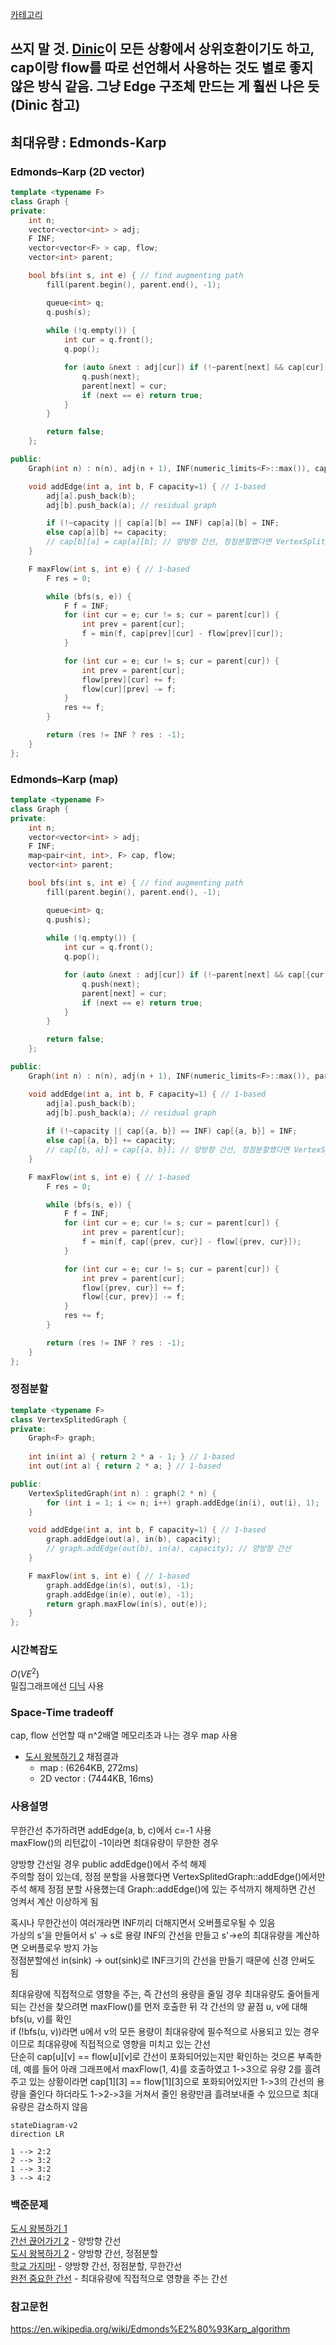 [카테고리](/README.md)
## 쓰지 말 것. [Dinic](/그래프%20이론/네트워크%20플로우/Dinic.md)이 모든 상황에서 상위호환이기도 하고, cap이랑 flow를 따로 선언해서 사용하는 것도 별로 좋지 않은 방식 같음. 그냥 Edge 구조체 만드는 게 훨씬 나은 듯(Dinic 참고)
## 최대유량 : Edmonds-Karp
### Edmonds–Karp (2D vector)
```cpp
template <typename F>
class Graph {
private:
    int n;
    vector<vector<int> > adj;
    F INF;
    vector<vector<F> > cap, flow;
    vector<int> parent;

    bool bfs(int s, int e) { // find augmenting path
        fill(parent.begin(), parent.end(), -1);

        queue<int> q;
        q.push(s);
        
        while (!q.empty()) {
            int cur = q.front();
            q.pop();

            for (auto &next : adj[cur]) if (!~parent[next] && cap[cur][next] > flow[cur][next]) {
                q.push(next);
                parent[next] = cur;
                if (next == e) return true;
            }
        }

        return false;
    };

public:
    Graph(int n) : n(n), adj(n + 1), INF(numeric_limits<F>::max()), cap(n + 1, vector<F>(n + 1, 0)), flow(n + 1, vector<F>(n + 1, 0)), parent(n + 1) {}

    void addEdge(int a, int b, F capacity=1) { // 1-based
        adj[a].push_back(b);
        adj[b].push_back(a); // residual graph

        if (!~capacity || cap[a][b] == INF) cap[a][b] = INF;
        else cap[a][b] += capacity;
        // cap[b][a] = cap[a][b]; // 양방향 간선, 정점분할했다면 VertexSplitedGraph::addEdge()부분 주석만 바꾸고 여긴 건들면 안됨
    }

    F maxFlow(int s, int e) { // 1-based
        F res = 0;

        while (bfs(s, e)) {
            F f = INF;
            for (int cur = e; cur != s; cur = parent[cur]) {
                int prev = parent[cur];
                f = min(f, cap[prev][cur] - flow[prev][cur]);
            }

            for (int cur = e; cur != s; cur = parent[cur]) {
                int prev = parent[cur];
                flow[prev][cur] += f;
                flow[cur][prev] -= f;
            }
            res += f;
        }

        return (res != INF ? res : -1);
    }
};
```
### Edmonds–Karp (map)
```cpp
template <typename F>
class Graph {
private:
    int n;
    vector<vector<int> > adj;
    F INF;
    map<pair<int, int>, F> cap, flow;
    vector<int> parent;

    bool bfs(int s, int e) { // find augmenting path
        fill(parent.begin(), parent.end(), -1);

        queue<int> q;
        q.push(s);
        
        while (!q.empty()) {
            int cur = q.front();
            q.pop();

            for (auto &next : adj[cur]) if (!~parent[next] && cap[{cur, next}] > flow[{cur, next}]) {
                q.push(next);
                parent[next] = cur;
                if (next == e) return true;
            }
        }

        return false;
    };

public:
    Graph(int n) : n(n), adj(n + 1), INF(numeric_limits<F>::max()), parent(n + 1) {}

    void addEdge(int a, int b, F capacity=1) { // 1-based
        adj[a].push_back(b);
        adj[b].push_back(a); // residual graph
        
        if (!~capacity || cap[{a, b}] == INF) cap[{a, b}] = INF;
        else cap[{a, b}] += capacity;
        // cap[{b, a}] = cap[{a, b}]; // 양방향 간선, 정점분할했다면 VertexSplitedGraph::addEdge()부분 주석만 바꾸고 여긴 건들면 안됨
    }

    F maxFlow(int s, int e) { // 1-based
        F res = 0;

        while (bfs(s, e)) {
            F f = INF;
            for (int cur = e; cur != s; cur = parent[cur]) {
                int prev = parent[cur];
                f = min(f, cap[{prev, cur}] - flow[{prev, cur}]);
            }

            for (int cur = e; cur != s; cur = parent[cur]) {
                int prev = parent[cur];
                flow[{prev, cur}] += f;
                flow[{cur, prev}] -= f;
            }
            res += f;
        }

        return (res != INF ? res : -1);
    }
};
```
### 정점분할
```cpp
template <typename F>
class VertexSplitedGraph {
private:
    Graph<F> graph;
    
    int in(int a) { return 2 * a - 1; } // 1-based
    int out(int a) { return 2 * a; } // 1-based

public:
    VertexSplitedGraph(int n) : graph(2 * n) {
        for (int i = 1; i <= n; i++) graph.addEdge(in(i), out(i), 1);
    }

    void addEdge(int a, int b, F capacity=1) { // 1-based
        graph.addEdge(out(a), in(b), capacity);
        // graph.addEdge(out(b), in(a), capacity); // 양방향 간선
    }

    F maxFlow(int s, int e) { // 1-based
        graph.addEdge(in(s), out(s), -1);
        graph.addEdge(in(e), out(e), -1);
        return graph.maxFlow(in(s), out(e));
    }
};
```
### 시간복잡도 
$O(VE^2)$   
밀집그래프에선 [디닉](/그래프%20이론/네트워크%20플로우/Dinic.md) 사용   

### Space-Time tradeoff
cap, flow 선언할 때 n^2배열 메모리초과 나는 경우 map 사용

* [도시 왕복하기 2](https://www.acmicpc.net/problem/2316) 채점결과   
    * map : (6264KB, 272ms)   
    * 2D vector : (7444KB, 16ms)   

### 사용설명
무한간선 추가하려면 addEdge(a, b, c)에서 c=-1 사용   
maxFlow()의 리턴값이 -1이라면 최대유량이 무한한 경우   

양방향 간선일 경우 public addEdge()에서 주석 해제   
주의할 점이 있는데, 정점 분할을 사용했다면 VertexSplitedGraph::addEdge()에서만 주석 해제
정점 분할 사용했는데 Graph::addEdge()에 있는 주석까지 해제하면 간선 엉켜서 계산 이상하게 됨

혹시나 무한간선이 여러개라면 INF끼리 더해지면서 오버플로우될 수 있음   
가상의 s'을 만들어서 s' -> s로 용량 INF의 간선을 만들고 s'->e의 최대유량을 계산하면 오버플로우 방지 가능   
정점분할에선 in(sink) -> out(sink)로 INF크기의 간선을 만들기 때문에 신경 안써도 됨   

최대유량에 직접적으로 영향을 주는, 즉 간선의 용량을 줄일 경우 최대유량도 줄어들게 되는 간선을 찾으려면 maxFlow()를 먼저 호출한 뒤 각 간선의 양 끝점 u, v에 대해 bfs(u, v)를 확인   
if (!bfs(u, v))라면 u에서 v의 모든 용량이 최대유량에 필수적으로 사용되고 있는 경우이므로 최대유량에 직접적으로 영향을 미치고 있는 간선   
단순히 cap[u][v] == flow[u][v]로 간선이 포화되어있는지만 확인하는 것으론 부족한데, 예를 들어 아래 그래프에서 maxFlow(1, 4)를 호출하였고 1->3으로 유량 2를 흘려주고 있는 상황이라면 cap[1][3] == flow[1][3]으로 포화되어있지만 1->3의 간선의 용량을 줄인다 하더라도 1->2->3을 거쳐서 줄인 용량만큼 흘려보내줄 수 있으므로 최대유량은 감소하지 않음   
```mermaid
stateDiagram-v2
direction LR

1 --> 2:2
2 --> 3:2
1 --> 3:2
3 --> 4:2
```

### 백준문제
[도시 왕복하기 1](https://www.acmicpc.net/problem/17412)    
[간선 끊어가기 2](https://www.acmicpc.net/problem/14286) - 양방향 간선   
[도시 왕복하기 2](https://www.acmicpc.net/problem/2316) - 양방향 간선, 정점분할   
[학교 가지마!](https://www.acmicpc.net/problem/1420) - 양방향 간선, 정점분할, 무한간선   
[완전 중요한 간선](https://www.acmicpc.net/problem/5651) - 최대유량에 직접적으로 영향을 주는 간선   

### 참고문헌
https://en.wikipedia.org/wiki/Edmonds%E2%80%93Karp_algorithm